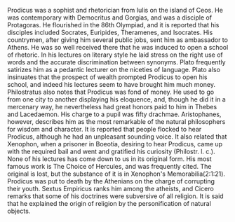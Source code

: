 Prodicus was a sophist and rhetorician from Iulis on the island of Ceos. He was contemporary with Democritus and Gorgias, and was a disciple of Protagoras. He flourished in the 86th Olympiad, and it is reported that his disciples included Socrates, Euripides, Theramenes, and Isocrates. His countrymen, after giving him several public jobs, sent him as ambassador to Athens. He was so well received there that he was induced to open a school of rhetoric. In his lectures on literary style he laid stress on the right use of words and the accurate discrimination between synonyms. Plato frequently satirizes him as a pedantic lecturer on the niceties of language. Plato also insinuates that the prospect of wealth prompted Prodicus to open his school, and indeed his lectures seem to have brought him much money. Philostratus also notes that Prodicus was fond of money. He used to go from one city to another displaying his eloquence, and, though he did it in a mercenary way, he nevertheless had great honors paid to him in Thebes and Lacedaemon. His charge to a pupil was fifty drachmae. Aristophanes, however, describes him as the most remarkable of the natural philosophers for wisdom and character. It is reported that people flocked to hear Prodicus, although he had an unpleasant sounding voice. It also related that Xenophon, when a prisoner in Boeotia, desiring to hear Prodicus, came up with the required bail and went and gratified his curiosity (Philostr. l. c.). None of his lectures has come down to us in its original form. His most famous work is The Choice of Hercules, and was frequently cited. The original is lost, but the substance of it is in Xenophon's Memorabilia(2:1:21). Prodicus was put to death by the Athenians on the charge of corrupting their youth. Sextus Empiricus ranks him among the atheists, and Cicero remarks that some of his doctrines were subversive of all religion. It is said that he explained the origin of religion by the personification of natural objects.